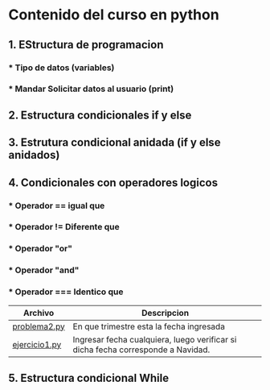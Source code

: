 # Contenido del curso en python
## 1. EStructura de programacion
### * Tipo de datos (variables)
### * Mandar Solicitar datos al usuario (print)
## 2. Estructura condicionales if y else
## 3. Estrutura condicional anidada (if y else anidados)
## 4. Condicionales con operadores logicos
### * Operador == igual que
### * Operador != Diferente que 
### * Operador "or"
### * Operador "and"
### * Operador === Identico que
|   **Archivo**   |   **Descripcion**   |
| -------------- | --------------------- |
| [problema2.py](./4.%20Condiciones%20compuestas%20con%20operadores%20l%C3%B3gicos/problema2.py)| En que trimestre esta la fecha ingresada | 
| [ejercicio1.py](./4.%20Condiciones%20compuestas%20con%20operadores%20l%C3%B3gicos/ejercicio1.py)| Ingresar fecha cualquiera, luego verificar si dicha fecha corresponde a Navidad. |
## 5. Estructura condicional While

